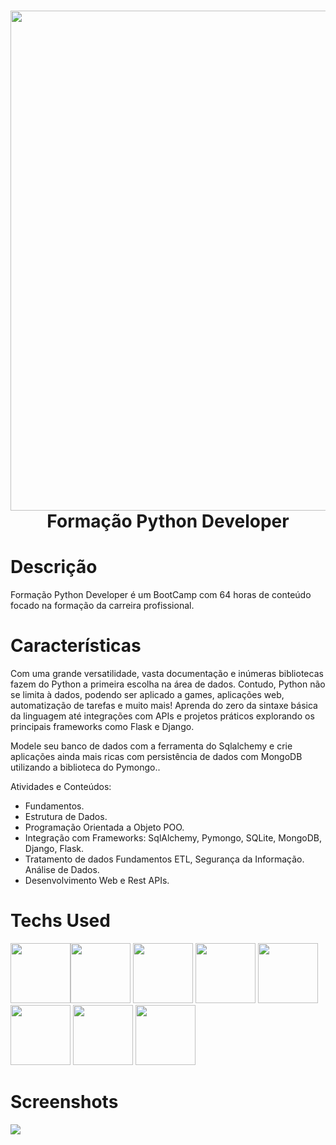 <div align="center">
 <h1> <img src="https://i.imgur.com/rGZ73Fv.png" width="800px"><br/>Formação Python Developer</h1>
     </div>
     
  <!--<p align="center">
  <a href="https://skillicons.dev">
    <img src="https://skillicons.dev/icons?i=py,django,flask,mongodb,sqlite" />
  </a>
</p-->



# Descrição
Formação Python Developer é um BootCamp com 64 horas de conteúdo focado na formação da carreira profissional.

# Características
Com uma grande versatilidade, vasta documentação e inúmeras bibliotecas fazem do Python a primeira escolha na área de dados. Contudo, Python não se limita à dados, podendo ser aplicado a games, aplicações web, automatização de tarefas e muito mais! Aprenda do zero da sintaxe básica da linguagem até integrações com APIs e projetos práticos explorando os principais frameworks como Flask e Django.

Modele seu banco de dados com a ferramenta do Sqlalchemy e crie aplicações ainda mais ricas com persistência de dados com MongoDB utilizando a biblioteca do Pymongo..

Atividades e Conteúdos:

- Fundamentos.
- Estrutura de Dados.
- Programação Orientada a Objeto POO.
- Integração com Frameworks: SqlAlchemy, Pymongo, SQLite, MongoDB, Django, Flask.
- Tratamento de dados Fundamentos ETL, Segurança da Informação. Análise de Dados.
- Desenvolvimento Web e Rest APIs.

# Techs Used
 <img src="https://cdn.jsdelivr.net/gh/devicons/devicon/icons/python/python-original-wordmark.svg" height="96" width="96px"/><img src="https://cdn.jsdelivr.net/gh/devicons/devicon/icons/django/django-plain.svg" height="96" width="96px"/>
<img src="https://cdn.jsdelivr.net/gh/devicons/devicon/icons/flask/flask-original-wordmark.svg" height="96" width="96px"/>
<img src="https://cdn.jsdelivr.net/gh/devicons/devicon/icons/mongodb/mongodb-original-wordmark.svg" height="96" width="96px"/>
<img src="https://cdn.jsdelivr.net/gh/devicons/devicon/icons/pycharm/pycharm-original.svg" height="96" width="96px"/>
<img src="https://cdn.jsdelivr.net/gh/devicons/devicon/icons/mysql/mysql-original-wordmark.svg" height="96" width="96px"/>
<img src="https://cdn.jsdelivr.net/gh/devicons/devicon/icons/sqlite/sqlite-original-wordmark.svg" height="96" width="96px"/>
<img src="https://cdn.jsdelivr.net/gh/devicons/devicon/icons/sqlalchemy/sqlalchemy-original.svg" height="96" width="96px"/>

# Screenshots
  <img src="https://i.imgur.com/uaOn9dC.png"> 
 <!--
 <img src="https://i.imgur.com/gJlsuu6.png">
 <img src="https://i.imgur.com/KPmlocf.png"> 
 <img src="https://i.imgur.com/1g9U8qh.png">
# Tech Used
 ![Python](https://img.shields.io/badge/python-3670A0?style=for-the-badge&logo=python&logoColor=ffdd54)
 # Mais detalhes:
100% Aproveitamento
![Badge em Desenvolvimento](http://img.shields.io/static/v1?label=curso&message=concluido&color=GREEN&style=for-the-badge)<br>




 

      

